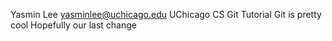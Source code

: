 Yasmin Lee
yasminlee@uchicago.edu
UChicago CS Git Tutorial
Git is pretty cool
Hopefully our last change

